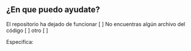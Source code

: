 ## ¿En que puedo ayudate?

El repositorio ha dejado de funcionar [ ]
No encuentras algún archivo del código [ ]
otro [ ]

Especifica:
